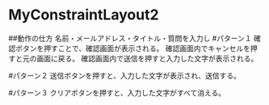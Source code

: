 # MyConstraintLayout2

##動作の仕方
名前・メールアドレス・タイトル・質問を入力し
#パターン１
確認ボタンを押すことで、確認画面が表示される。
確認画面内でキャンセルを押すと元の画面に戻る。
確認画面内で送信を押すと入力した文字が表示される。

#パターン２
送信ボタンを押すと、入力した文字が表示され、送信する。

#パターン３
クリアボタンを押すと、入力した文字がすべて消える。
